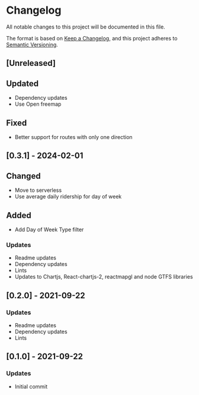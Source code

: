 # Changelog

All notable changes to this project will be documented in this file.

The format is based on [Keep a Changelog](https://keepachangelog.com/en/1.0.0/),
and this project adheres to [Semantic Versioning](https://semver.org/spec/v2.0.0.html).

## [Unreleased]

## Updated

- Dependency updates
- Use Open freemap

## Fixed

- Better support for routes with only one direction

## [0.3.1] - 2024-02-01

## Changed

- Move to serverless
- Use average daily ridership for day of week

## Added

- Add Day of Week Type filter

### Updates

- Readme updates
- Dependency updates
- Lints
- Updates to Chartjs, React-chartjs-2, reactmapgl and node GTFS libraries

## [0.2.0] - 2021-09-22

### Updates

- Readme updates
- Dependency updates
- Lints

## [0.1.0] - 2021-09-22

### Updates

- Initial commit
